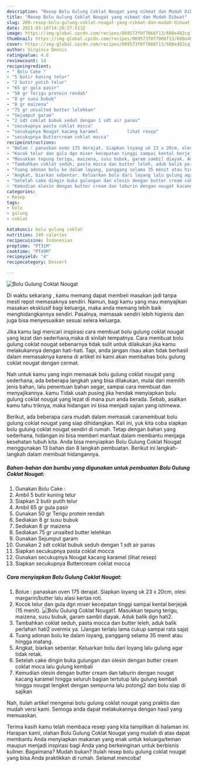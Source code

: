 ```yaml
---
description: "Resep Bolu Gulung Coklat Nougat yang nikmat dan Mudah Dibuat"
title: "Resep Bolu Gulung Coklat Nougat yang nikmat dan Mudah Dibuat"
slug: 209-resep-bolu-gulung-coklat-nougat-yang-nikmat-dan-mudah-dibuat
date: 2021-03-16T14:28:27.513Z
image: https://img-global.cpcdn.com/recipes/069573f0f7066f13/680x482cq70/bolu-gulung-coklat-nougat-foto-resep-utama.jpg
thumbnail: https://img-global.cpcdn.com/recipes/069573f0f7066f13/680x482cq70/bolu-gulung-coklat-nougat-foto-resep-utama.jpg
cover: https://img-global.cpcdn.com/recipes/069573f0f7066f13/680x482cq70/bolu-gulung-coklat-nougat-foto-resep-utama.jpg
author: Virginia Dennis
ratingvalue: 4.6
reviewcount: 14
recipeingredient:
- " Bolu Cake "
- "5 butir kuning telur"
- "2 butir putih telur"
- "65 gr gula pasir"
- "50 gr Terigu protein rendah"
- "8 gr susu bubuk"
- "8 gr maizena"
- "75 gr unsalted butter lelehkan"
- "Sejumput garam"
- "2 sdt coklat bubuk seduh dengan 1 sdt air panas"
- "secukupnya pasta coklat mocca"
- "secukupnya Nougat kacang karamel           lihat resep"
- "secukupnya Buttercream coklat mocca"
recipeinstructions:
- "Bolue : panaskan oven 175 derajat. Siapkan loyang uk 23 x 20cm, olesi margarin/butter lalu alasi kertas roti."
- "Kocok telur dan gula dgn mixer kecepatan tinggi sampai kental berjejak (15 menit)."
- "Masukkan tepung terigu, maizena, susu bubuk, garam sambil diayak. Aduk balik dgn hati2."
- "Tambahkan coklat seduh, pasta mocca dan butter leleh, aduk balik perlahan hati2 overmix ya. (Jangan terlalu lama cukup sampai rata saja)"
- "Tuang adonan bolu ke dalam loyang, panggang selama 35 menit atau hingga matang."
- "Angkat, biarkan sebentar. Keluarkan bolu dari loyang lalu gulung agar tidak retak."
- "Setelah cake dingin buka gulungan dan olesin dengan butter cream coklat moca lalu gulung kembali"
- "Kemudian olesin dengan butter cream dan taburin dengan nougat kacang karamel hingga seluruh bagian tertutup lalu gulung kembali hingga nougat lengket dengan sempurna lalu potong2 dan bolu siap di sajikan"
categories:
- Resep
tags:
- bolu
- gulung
- coklat

katakunci: bolu gulung coklat 
nutrition: 249 calories
recipecuisine: Indonesian
preptime: "PT31M"
cooktime: "PT49M"
recipeyield: "4"
recipecategory: Dessert

---
```



![Bolu Gulung Coklat Nougat](https://img-global.cpcdn.com/recipes/069573f0f7066f13/680x482cq70/bolu-gulung-coklat-nougat-foto-resep-utama.jpg)

Di waktu  sekarang , kamu memang dapat membeli masakan jadi tanpa mesti repot memasaknya sendiri. Namun, bagi kamu yang mau menyajikan masakan eksklusif bagi keluarga, maka anda memang lebih baik menghidangkannya sendiri. Pasalnya, memasak sendiri lebih higienis dan juga bisa menyesuaikan sesuai selera keluarga.

Jika kamu lagi mencari inspirasi cara membuat bolu gulung coklat nougat yang lezat dan sederhana,maka di sinilah tempatnya. Cara membuat bolu gulung coklat nougat  sebenarnya tidak sulit untuk dilakukan jika kamu melakukannya dengan hati-hati. Tapi, anda jangan risau akan tidak berhasil dalam memasaknya 
karena di artikel ini kami akan membahas bolu gulung coklat nougat dengan cermat.  



Nah untuk kamu yang ingin memasak bolu gulung coklat nougat yang sederhana, ada beberapa langkah yang bisa dilakukan, mulai dari memilih jenis bahan, lalu penentuan bahan segar, sampai cara membuat dan menyajikannya. kamu Tidak usah pusing jika hendak menyiapkan bolu gulung coklat nougat yang lezat di mana pun anda berada. Sebab, asalkan kamu  tahu triknya, maka hidangan ini bisa menjadi sajian yang istimewa.

Berikut, ada beberapa cara mudah dalam memasak caramembuat bolu gulung coklat nougat yang siap dihidangkan. Kali ini, yuk kita coba siapkan bolu gulung coklat nougat sendiri di rumah. Tetap dengan bahan yang sederhana, hidangan ini bisa memberi manfaat dalam membantu menjaga kesehatan tubuh kita. Anda bisa menyiapkan Bolu Gulung Coklat Nougat menggunakan 13 bahan dan 8 langkah pembuatan. Berikut ini langkah-langkah dalam membuat hidangannya.

<!--inarticleads1-->

##### Bahan-bahan dan bumbu yang digunakan untuk pembuatan Bolu Gulung Coklat Nougat:

1. Gunakan  Bolu Cake :
1. Ambil 5 butir kuning telur
1. Siapkan 2 butir putih telur
1. Ambil 65 gr gula pasir
1. Gunakan 50 gr Terigu protein rendah
1. Sediakan 8 gr susu bubuk
1. Sediakan 8 gr maizena
1. Sediakan 75 gr unsalted butter lelehkan
1. Gunakan Sejumput garam
1. Gunakan 2 sdt coklat bubuk seduh dengan 1 sdt air panas
1. Siapkan secukupnya pasta coklat mocca
1. Gunakan secukupnya Nougat kacang karamel           (lihat resep)
1. Siapkan secukupnya Buttercream coklat mocca




<!--inarticleads2-->

##### Cara menyiapkan Bolu Gulung Coklat Nougat:

1. Bolue : panaskan oven 175 derajat. Siapkan loyang uk 23 x 20cm, olesi margarin/butter lalu alasi kertas roti.
1. Kocok telur dan gula dgn mixer kecepatan tinggi sampai kental berjejak (15 menit).
<img src="https://img-global.cpcdn.com/steps/a730970c219201dd/160x128cq70/bolu-gulung-coklat-nougat-langkah-memasak-2-foto.jpg" alt="Bolu Gulung Coklat Nougat">1. Masukkan tepung terigu, maizena, susu bubuk, garam sambil diayak. Aduk balik dgn hati2.
1. Tambahkan coklat seduh, pasta mocca dan butter leleh, aduk balik perlahan hati2 overmix ya. (Jangan terlalu lama cukup sampai rata saja)
1. Tuang adonan bolu ke dalam loyang, panggang selama 35 menit atau hingga matang.
1. Angkat, biarkan sebentar. Keluarkan bolu dari loyang lalu gulung agar tidak retak.
1. Setelah cake dingin buka gulungan dan olesin dengan butter cream coklat moca lalu gulung kembali
1. Kemudian olesin dengan butter cream dan taburin dengan nougat kacang karamel hingga seluruh bagian tertutup lalu gulung kembali hingga nougat lengket dengan sempurna lalu potong2 dan bolu siap di sajikan




Nah, itulah artikel mengenai  bolu gulung coklat nougat  yang praktis dan mudah versi kami. Semoga anda dapat melakukannya dengan hasil yang memuaskan. 

Terima kasih kamu telah membaca resep yang kita tampilkan di halaman ini. Harapan kami, olahan  Bolu Gulung Coklat Nougat yang mudah di atas dapat membantu Anda menyiapkan makanan yang enak untuk keluarga/teman maupun menjadi inspirasi bagi Anda yang berkeinginan untuk berbisnis kuliner. Bagaimana? Mudah bukan? Itulah resep bolu gulung coklat nougat yang bisa Anda praktikkan di rumah. Selamat mencoba!

